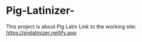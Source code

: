 # Pig-Latinizer-
This project is about Pig Latin
Link to the working site: https://piglatinizer.netlify.app
